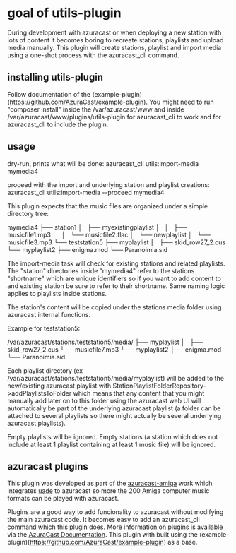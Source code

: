 # goal of utils-plugin

During development with azuracast or when deploying a new station with lots of content it becomes boring to recreate stations, playlists and upload media
manually. This plugin will create stations, playlist and import media using a one-shot process with the azuracast_cli command.

## installing utils-plugin

Follow documentation of the (example-plugin)(https://github.com/AzuraCast/example-plugin).
You might need to run "composer install" inside the /var/azuracast/www and inside /var/azuracast/www/plugins/utils-plugin for azuracast_cli to work and 
for azuracast_cli to include the plugin.

## usage

dry-run, prints what will be done:
azuracast_cli utils:import-media mymedia4

proceed with the import and underlying station and playlist creations:
azuracast_cli utils:import-media --proceed mymedia4 


This plugin expects that the music files are organized under a simple directory tree:

mymedia4
├── station1
│   ├── myexistingplaylist
│   │   ├── musicfile1.mp3
│   │   └── musicfile2.flac
│   └── newplaylist
│       └── musicfile3.mp3
└── teststation5
    ├── myplaylist
    │   ├── skid_row27_2.cus
    └── myplaylist2
        ├── enigma.mod
        └── Paranoimia.sid


The import-media task will check for existing stations and related playlists. The "station" directories inside "mymedia4" refer to the stations "shortname" which are unique identifiers so if you want to add content to and existing station be sure to refer to their shortname. Same naming logic applies to playlists inside stations.

The station's content will be copied under the stations media folder using azuracast internal functions.

Example for teststation5:

/var/azuracast/stations/teststation5/media/
├── myplaylist
│   ├── skid_row27_2.cus
    └── musicfile7.mp3
└── myplaylist2
    ├── enigma.mod
    └── Paranoimia.sid

Each playlist directory (ex /var/azuracast/stations/teststation5/media/myplaylist) will be added to the new/existing azuracast playlist with StationPlaylistFolderRepository->addPlaylistsToFolder which means that any content that you might manually add later on to this folder 
using the azuracast web UI will automatically be part of the underlying azuracast playlist (a folder can be attached to several playlists so there might actually
be several underlying azuracast playlists).

Empty playlists will be ignored. 
Empty stations (a station which does not include at least 1 playlist containing at least 1 music file) will be ignored.

## azuracast plugins

This plugin was developed as part of the [azuracast-amiga](https://github.com/devloic/azuracast-amiga) work which 
integrates [uade](https://gitlab.com/uade-music-player/uade) to azuracast so more the 200 Amiga computer music formats
can be played with azuracast. 

Plugins are a good way to add funcionality to azuracast without modifying the main azuracast code.
It becomes easy to add an azuracast_cli command which this plugin does.
More information on plugins is available via
the [AzuraCast Documentation](https://www.azuracast.com/docs/developers/plugins/).
This plugin with built using the (example-plugin)(https://github.com/AzuraCast/example-plugin) as a base.
